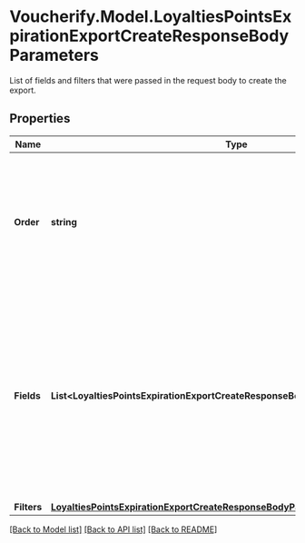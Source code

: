 # Voucherify.Model.LoyaltiesPointsExpirationExportCreateResponseBodyParameters
List of fields and filters that were passed in the request body to create the export.

## Properties

Name | Type | Description | Notes
------------ | ------------- | ------------- | -------------
**Order** | **string** | How the export is filtered, where the dash &#x60;-&#x60; preceding a sorting option means sorting in a descending order. | [optional] 
**Fields** | **List&lt;LoyaltiesPointsExpirationExportCreateResponseBodyParameters.FieldsEnum&gt;** | Array of strings containing the data that was exported. These fields define the headers in the CSV file.    The array can be a combination of any of the following available fields:    | **Field** | **Definition** | **Example Export** | |:- --|:- --|:- --| | id | Loyalty points bucket ID. | lopb_Wl1o3EjJIHSNjvO5BDLy4z1n | | campaign_id | Campaign ID of the parent loyalty campaign. | camp_7s3uXI44aKfIk5IhmeOPr6ic | | voucher_id | Voucher ID of the parent loyalty card. | v_YLn0WVWXSXbUfDvxgrgUbtfJ3SQIY655 | | status | Status of the loyalty points bucket. | &#x60;ACTIVE&#x60; or &#x60;INACTIVE&#x60; | | expires_at | Timestamp in ISO 8601 format representing the date when the points expire. | 2022-06-30 | | points | Number of points. | 1000 | | [optional] 
**Filters** | [**LoyaltiesPointsExpirationExportCreateResponseBodyParametersFilters**](LoyaltiesPointsExpirationExportCreateResponseBodyParametersFilters.md) |  | [optional] 

[[Back to Model list]](../README.md#documentation-for-models) [[Back to API list]](../README.md#documentation-for-api-endpoints) [[Back to README]](../README.md)

